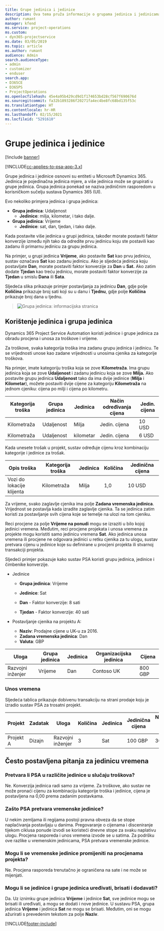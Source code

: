```yaml
---
title: Grupe jedinica i jedinice
description: Ova tema pruža informacije o grupama jedinica i jedinicama.
author: rumant
manager: kfend
ms.service: project-operations
ms.custom:
- dyn365-projectservice
ms.date: 03/05/2019
ms.topic: article
ms.author: rumant
audience: Admin
search.audienceType:
- admin
- customizer
- enduser
search.app:
- D365CE
- D365PS
- ProjectOperations
ms.openlocfilehash: 45e4a95b429cd9d1f174653bd28cf567f690676d
ms.sourcegitcommit: fa32b1893286f20271fa4ec4be8fc68bd135f53c
ms.translationtype: HT
ms.contentlocale: hr-HR
ms.lasthandoff: 02/15/2021
ms.locfileid: "5291610"
---
```

# <a name="unit-groups-and-units"></a>Grupe jedinica i jedinice

[!include [banner](../includes/psa-now-project-operations.md)]

[!INCLUDE[cc-applies-to-psa-app-3.x](../includes/cc-applies-to-psa-app-3x.md)]

Grupe jedinica i jedinice osnovni su entiteti u Microsoft Dynamics 365. Jedinica je pojedinačna jedinica mjere, a više jedinica može se grupirati u grupe jedinica. Grupa jedinica ponekad se naziva jediničnim rasporedom u korisničkom sučelju sustava Dynamics 365 (UI). 

Evo nekoliko primjera jedinica i grupa jedinica:
 
- **Grupa jedinica**: Udaljenost 
    - **Jedinice**: milja, kilometar, i tako dalje.
- **Grupa jedinica**: Vrijeme
    - **Jedinice**: sat, dan, tjedan, i tako dalje. 

Kada postavite više jedinica u grupi jedinica, također morate postaviti faktor konverzije između njih tako da odredite prvu jedinicu koju ste postavili kao zadanu ili primarnu jedinicu za grupu jedinica. 

Na primjer, u grupi jedinica **Vrijeme**, ako postavite **Sat** kao prvu jedinicu, sustav označava **Sat** kao zadanu jedinicu. Ako je sljedeća jedinica koju postavljate **Dan**, morate postaviti faktor konverzije za **Dan** u **Sat.** Ako zatim dodate **Tjedan** kao treću jedinicu, morate postaviti faktor konverzije za **Tjedan** u smislu **Dana** ili **Sata**. 

Sljedeća slika prikazuje primjer postavljanja za jedinicu **Dan**, gdje polje **Količina** prikazuje broj sati koji su u danu i **Tjednu**, gdje polje **Količina** prikazuje broj dana u tjednu.

> ![Grupa jedinica: informacijska stranica](media/advanced-2.png)

## <a name="using-units-and-unit-groups"></a>Korištenje jedinica i grupa jedinica

Dynamics 365 Project Service Automation koristi jedinice i grupe jedinica za obradu procjena i unosa za troškove i vrijeme. 

Za troškove, svaka kategorija troška ima zadanu grupu jedinica i jedinicu. Te se vrijednosti unose kao zadane vrijednosti u unosima cjenika za kategorije troškova. 

Na primjer, imate kategoriju troška koja se zove **Kilometraža**. Ima grupu jedinica koja se zove **Udaljenost** i zadanu jedinicu koja se zove **Milja.** Ako postavite grupu jedinica **Udaljenost** tako da ima dvije jedinice (**Milja** i **Kilometar**), možete postaviti dvije cijene za kategoriju **Kilometraža** na jednom cjeniku: cijena po milji i cijena po kilometru.

| Kategorija troška  | Grupa jedinica  | Jedinica      | Način određivanja cijena  | Jedin. cijena  |
|-------------------|---------------|-----------|-------------------|-------------------|
| Kilometraža           | Udaljenost      | Milja      | Jedin. cijena    | 10 USD            |
| Kilometraža           | Udaljenost      | kilometar | Jedin. cijena    |  6 USD            |

Kada unesete trošak u projekt, sustav određuje cijenu kroz kombinaciju kategorije i jedinice za trošak. 

| Opis troška        | Kategorija troška  | Jedinica  | Količina  | Jedinična cijena   |
|----------------------------|---------------------|-------|-----------|----------------|
| Vozi do lokacije klijenta | Kilometraža             | Milja  | 1,0        | 10 USD         |

Za vrijeme, svako zaglavlje cjenika ima polje **Zadana vremenska jedinica**. Vrijednost se postavlja kada izradite zaglavlje cjenika. Ta se jedinica zatim koristi za postavljanje svih cijena koje se temelje na ulozi na tom cjeniku.

Reci procjene za polje **Vrijeme na ponudi** mogu se izraziti u bilo kojoj jedinici vremena. Međutim, reci procjene projekata i unosa vremena za projekte mogu koristiti samo jedinicu vremena **Sat**. Ako jedinica unosa vremena ili procjene ne odgovara jedinici u retku cjenika za tu ulogu, sustav pretvara cijenu u jedinice koje su definirane u procjeni projekta ili stvarnoj transakciji projekta.

Sljedeći primjer pokazuje kako sustav PSA koristi grupu jedinica, jedinice i čimbenike konverzije.
- Jedinice

   - **Grupa jedinica**: Vrijeme 
   - **Jedinice**: Sat 
    
    - **Dan** - Faktor konverzije: 8 sati       
    - **Tjedan** - Faktor konverzije: 40 sati  
        
- Postavljanje cjenika na projektu A:

    - **Naziv**: Prodajne cijene u UK-u za 2016. 
    - **Zadana vremenska jedinica**: Dan 
    - **Valuta**: GBP

| Uloga      | Grupa jedinica | Jedinica | Organizacijska jedinica | Cijena   |
|-----------|------------|------|---------------------|---------|
| Razvojni inženjer | Vrijeme       | Dan  | Contoso UK          | 800 GBP |

### <a name="time-entry"></a>Unos vremena

Sljedeća tablica prikazuje dobivenu transakciju na strani prodaje koju je izradio sustav PSA za trosatni projekt.


| Projekt   | Zadatak    | Uloga      | Količina | Jedinica  | Jedinična cijena | Nenaplaćeni iznos prodaje |
|-----------|---------|-----------|----------|-------|------------|-----------------------|
| Projekt A | Dizajn  | Razvojni inženjer | 3        | Sat  | 100 GBP    | 300 GBP               |

## <a name="time-unit-faq"></a>Često postavljena pitanja za jedinicu vremena

### <a name="does-psa-convert-to-different-units-in-the-case-of-expenses"></a>Pretvara li PSA u različite jedinice u slučaju troškova?
Ne. Konverzija jedinica radi samo za vrijeme. Za troškove, ako sustav ne može pronaći cijenu za kombinaciju kategorije troška i jedinice, cijena je postavljena na 0,00 prema zadanim postavkama.

### <a name="why-does-psa-convert-time-units"></a>Zašto PSA pretvara vremenske jedinice?
U nekim zemljama ili regijama postoji pravna obveza da se stope naplaćivanja postavljaju u danima. Pregovaranje o cijenama i disceniranje tijekom ciklusa ponude izvodi se koristeći dnevne stope za svaku naplativu ulogu. Procjena rasporeda i unos vremena izvode se u satima. Za podršku ove razlike u vremenskim jedinicama, PSA pretvara vremenske jedinice.

### <a name="can-time-units-be-changed-on-project-estimates"></a>Mogu li se vremenske jedinice promijeniti na procjenama projekta?
Ne. Procjena rasporeda trenutačno je ograničena na sate i ne može se mijenjati.

### <a name="can-units-and-unit-groups-be-edited-deleted-and-added"></a>Mogu li se jedinice i grupe jedinica uređivati, brisati i dodavati?
Da. Uz iznimku grupe jedinica **Vrijeme** i jedinice **Sat**, sve jedinice mogu se brisati ili uređivati, a mogu se dodati i nove jedinice. U sustavu PSA, grupa jedinica **Vrijeme** i jedinica **Sat** ne mogu se brisati. Međutim, oni se mogu ažurirati s prevedenim tekstom za polje **Naziv**.


[!INCLUDE[footer-include](../includes/footer-banner.md)]